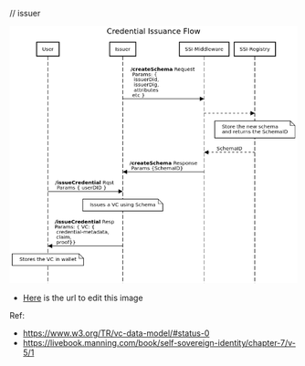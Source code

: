 // issuer


![image](../docs/issuance.png)


- [Here](https://sequencediagram.org/index.html#initialData=FAFwliA2CmAEDCAnaATaA7cBDSsCSAzgQK5boDGcAYpAPYDuwwADlouOWK5rAKoHRELNhy5kQ+IsUHD2YTtwkBlJXgC0AWTAoUMem2izRi2CvUAlaAHMwBEIgCeTQiUFqAfGc3bd0fcgAuWAAqYIB6cmQsEGglcgALaABbLFDYSwBHaTtYAB10WAAFNiwkgiCAbzyC2FtXRAARbQAafNhaqUEmq1aa6PswACNiGII26BByWABfJi8tHT0DWDUPL0sbO0cgpnRaGNhaADdBU1U1Ddt7ByClEFpkWBBE2HQ-WAIE5KxqshRYZAgYiIdAEJ4vOKJFJ4Bpzc6XLYOFZrc4LXz+aC3L7Q2HAeY+JaPDwuaSIIKhCJRGKQ75pSwEZi0UHQNrFRClMEVGk42ZMfinYmdMkhcJ1aRIVAYbCQOkZHKskplWBVYgCRowma7fZwY6nEmCIL6sE-ABq8FgqrA6CspmxWGcQpW7n5wopYugErQmDAODp0AZ1TZHMqsDNlTakUl3pwaiSEywKGiWF6sHIkCwYCSKeYiFotAAZtNeXsDrrEHw1bd7sgwc84GbagV9JAYCAmO2O8AgA) is the url to edit this image


Ref:


- https://www.w3.org/TR/vc-data-model/#status-0
- https://livebook.manning.com/book/self-sovereign-identity/chapter-7/v-5/1
